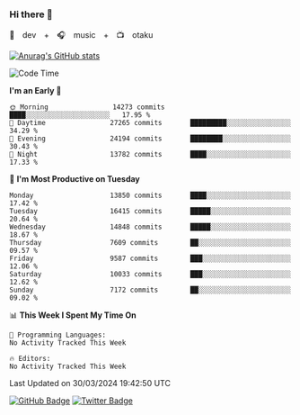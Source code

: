 ### Hi there 👋

🚀　dev　+　🎧　music　+　📺　otaku


[![Anurag's GitHub stats](https://github-readme-stats.vercel.app/api?username=koheitasaka&count_private=true&show_icons=true&theme=monokai)](https://github.com/koheitasaka/github-readme-stats)

<!--START_SECTION:waka-->
![Code Time](http://img.shields.io/badge/Code%20Time-1%2C161%20hrs%2023%20mins-blue)

**I'm an Early 🐤** 

```text
🌞 Morning                14273 commits       ████░░░░░░░░░░░░░░░░░░░░░   17.95 % 
🌆 Daytime                27265 commits       █████████░░░░░░░░░░░░░░░░   34.29 % 
🌃 Evening                24194 commits       ████████░░░░░░░░░░░░░░░░░   30.43 % 
🌙 Night                  13782 commits       ████░░░░░░░░░░░░░░░░░░░░░   17.33 % 
```
📅 **I'm Most Productive on Tuesday** 

```text
Monday                   13850 commits       ████░░░░░░░░░░░░░░░░░░░░░   17.42 % 
Tuesday                  16415 commits       █████░░░░░░░░░░░░░░░░░░░░   20.64 % 
Wednesday                14848 commits       █████░░░░░░░░░░░░░░░░░░░░   18.67 % 
Thursday                 7609 commits        ██░░░░░░░░░░░░░░░░░░░░░░░   09.57 % 
Friday                   9587 commits        ███░░░░░░░░░░░░░░░░░░░░░░   12.06 % 
Saturday                 10033 commits       ███░░░░░░░░░░░░░░░░░░░░░░   12.62 % 
Sunday                   7172 commits        ██░░░░░░░░░░░░░░░░░░░░░░░   09.02 % 
```


📊 **This Week I Spent My Time On** 

```text
💬 Programming Languages: 
No Activity Tracked This Week

🔥 Editors: 
No Activity Tracked This Week
```


 Last Updated on 30/03/2024 19:42:50 UTC
<!--END_SECTION:waka-->

[![GitHub Badge](https://img.shields.io/badge/GitHub-100000?style=for-the-badge&logo=github&logoColor=white)](https://github.com/koheitasaka)
[![Twitter Badge](https://img.shields.io/badge/Twitter-1DA1F2?style=for-the-badge&logo=twitter&logoColor=white)](https://twitter.com/sleep_asleep_)
